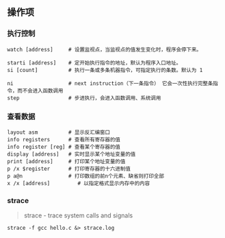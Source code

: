 ## 操作项

### 执行控制
```shell
watch [address]     # 设置监视点，当监视点的值发生变化时，程序会停下来。

starti [address]    # 定开始执行指令的地址，默认为程序入口地址。
si [count]          # 执行一条或多条机器指令，可指定执行的条数。默认为 1

ni                  # next instruction（下一条指令） 它会一次性执行完整条指令，而不会进入函数调用
step                # 步进执行，会进入函数调用、系统调用

```


### 查看数据
```shell
layout asm          # 显示反汇编窗口
info registers      # 查看所有寄存器的值
info register [reg] # 查看某个寄存器的值
display [address]   # 实时显示某个地址变量的值
print [address]     # 打印某个地址变量的值
p /x $register      # 打印寄存器的十六进制值
p a@n               # 打印数组的前n个元素、缺省则打印全部
x /x [address]         # 以指定格式显示内存中的内容
```

### strace
> strace - trace system calls and signals

```shell
strace -f gcc hello.c &> strace.log

```